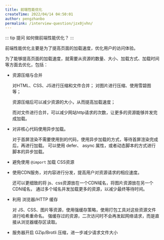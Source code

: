 ```yaml
---
title: 前端性能优化
createTime: 2022/04/14 04:50:01
author: pengzhanbo
permalink: /interview-question/jzx0jvhn/
---
```


::: tip 提问
如何做前端性能优化？
:::

前端性能优化主要是为了提高页面的加载速度，优化用户的访问体验。

为了能够提高页面的加载速度，就需要从资源的数量、大小、加载方式、加载时间等方面去优化，包括：

- 资源压缩与合并
  
  对HTML、CSS、JS进行压缩和文件合并； 对图片进行压缩、使用雪碧图等；

  资源压缩后可以减少资源的大小，从而提高加载速度；

  而对文件进行合并，可以减少网站http请求的次数，让更多的资源能够并发完成加载。

- 对非核心代码使用异步加载。
  
  对于首屏渲染不需要使用到的代码，使用异步加载的方式，等待首屏渲染完成后，再进行加载。
  可以使用 defer、 async 属性，或者动态脚本的方式进行脚本的异步加载。

- 避免使用 `@import` 加载 CSS资源

- 使用CDN服务，对内容进行分发，提高用户对资源请求的相应速度。
  
  还可以更细致的将 js、css资源放在一个CDN域名，将图片资源放在另一个CDN域名，
  通过多个域名并发加载更多的资源，以减少最终等待时间。

- 利用 浏览器/HTTP 缓存
  
  对 JS、CSS、图片等资源，使用强缓存策略，使用打包工具对这些资源文件进行哈希重命名。
  强缓存过的资源，二次访问时不会再发起网络请求，而是直接从浏览器缓存区读取。

- 服务器开启 GZip/Brotli 压缩，进一步减少请求文件大小
